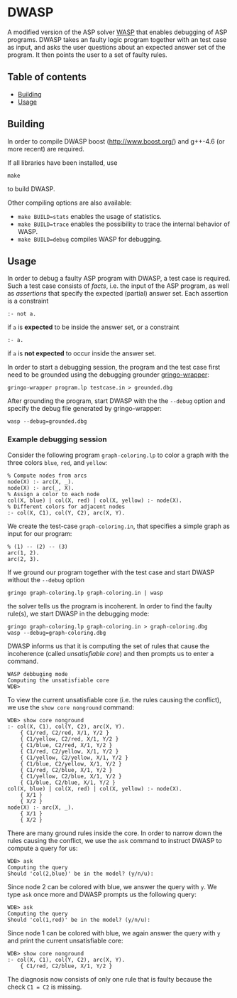 # DWASP
A modified version of the ASP solver [WASP](https://github.com/alviano/wasp) that enables debugging of ASP programs. DWASP takes an faulty logic program together with an test case as input, and asks the user questions about an expected answer set of the program. It then points the user to a set of faulty rules.

## Table of contents
 - [Building](#building)
 - [Usage](#usage)
 
## Building
In order to compile DWASP boost (http://www.boost.org/) and g++-4.6 (or more recent) are required.

If all libraries have been installed, use
```
make
```
to build DWASP.

Other compiling options are also available:
 * `make BUILD=stats` enables the usage of statistics.
 * `make BUILD=trace` enables the possibility to trace the internal behavior of WASP.
 * `make BUILD=debug` compiles WASP for debugging.

## Usage
In order to debug a faulty ASP program with DWASP, a test case is required. Such a test case consists of *facts*, i.e. the input of the ASP program, as well as *assertions* that specify the expected (partial) answer set. Each assertion is a constraint
```
:- not a.
```
if `a` is **expected** to be inside the answer set, or a constraint
```
:- a.
```
if `a` is **not expected** to occur inside the answer set.

In order to start a debugging session, the program and the test case first need to be grounded using the debugging grounder [gringo-wrapper](https://github.com/gaste/gringo-wrapper):
```
gringo-wrapper program.lp testcase.in > grounded.dbg
```
After grounding the program, start DWASP with the the `--debug` option and specify the debug file generated by gringo-wrapper:
```
wasp --debug=grounded.dbg
```

### Example debugging session
Consider the following program `graph-coloring.lp` to color a graph with the three colors `blue`, `red`, and `yellow`:
```
% Compute nodes from arcs
node(X) :- arc(X, _).
node(X) :- arc(_, X).
% Assign a color to each node
col(X, blue) | col(X, red) | col(X, yellow) :- node(X).
% Different colors for adjacent nodes
:- col(X, C1), col(Y, C2), arc(X, Y).
```

We create the test-case `graph-coloring.in`, that specifies a simple graph as input for our program:
```
% (1) -- (2) -- (3)
arc(1, 2).
arc(2, 3).
```
If we ground our program together with the test case and start DWASP without the `--debug` option
```
gringo graph-coloring.lp graph-coloring.in | wasp
```
the solver tells us the program is incoherent. In order to find the faulty rule(s), we start DWASP in the debugging mode:
```
gringo graph-coloring.lp graph-coloring.in > graph-coloring.dbg
wasp --debug=graph-coloring.dbg
```
DWASP informs us that it is computing the set of rules that cause the incoherence (called *unsatisfiable core*) and then prompts us to enter a command.
```
WASP debbuging mode
Computing the unsatisfiable core
WDB>
```
To view the current unsatisfiable core (i.e. the rules causing the conflict), we use the `show core nonground` command:
```
WDB> show core nonground
:- col(X, C1), col(Y, C2), arc(X, Y).
    { C1/red, C2/red, X/1, Y/2 }
    { C1/yellow, C2/red, X/1, Y/2 }
    { C1/blue, C2/red, X/1, Y/2 }
    { C1/red, C2/yellow, X/1, Y/2 }
    { C1/yellow, C2/yellow, X/1, Y/2 }
    { C1/blue, C2/yellow, X/1, Y/2 }
    { C1/red, C2/blue, X/1, Y/2 }
    { C1/yellow, C2/blue, X/1, Y/2 }
    { C1/blue, C2/blue, X/1, Y/2 }
col(X, blue) | col(X, red) | col(X, yellow) :- node(X).
    { X/1 }
    { X/2 }
node(X) :- arc(X, _).
    { X/1 }
    { X/2 }
```
There are many ground rules inside the core. In order to narrow down the rules causing the conflict, we use the `ask` command to instruct DWASP to compute a query for us:
```
WDB> ask
Computing the query
Should 'col(2,blue)' be in the model? (y/n/u):
```
Since node 2 can be colored with blue, we answer the query with `y`. We type `ask` once more and DWASP prompts us the following query:
```
WDB> ask
Computing the query
Should 'col(1,red)' be in the model? (y/n/u):
```
Since node 1 can be colored with blue, we again answer the query with `y` and print the current unsatisfiable core:
```
WDB> show core nonground
:- col(X, C1), col(Y, C2), arc(X, Y).
    { C1/red, C2/blue, X/1, Y/2 }
```
The diagnosis now consists of only one rule that is faulty because the check `C1 = C2` is missing.